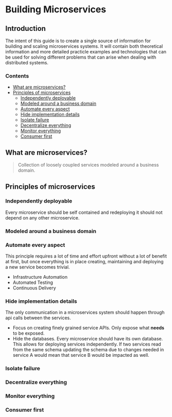 # Building Microservices
## Introduction
The intent of this guide is to create a single source of information for building and scaling microservices systems. It will contain both theoretical information and more detailed practicle examples and technologies that can be used for solving different problems that can arise when dealing with distributed systems. 
### Contents
 - [What are microservices?](#what-are-microservices)
 - [Principles of microservices](#principles-of-microservices)
	 - [Independently deployable](#independently-deployable)
	 - [Modeled around a business domain](#modeled-around-a-business-domain)
	 - [Automate every aspect](#automate-every-aspect)
	 - [Hide implementation details](#hide-implementation-details)
	 - [Isolate failure](#isolate-failure)
	 - [Decentralize everything](#decentralize-everything)
	 - [Monitor everything](#monitor-everything)
	 - [Consumer first](#consumer-first)
## What are microservices?

> Collection of loosely coupled services modeled around a business domain.

## Principles of microservices

 ### Independently deployable
 Every microservice should be self contained and redeploying it should not    depend on any other microservice. 
 ### Modeled around a business domain
 ### Automate every aspect
 This principle requires a lot of time and effort upfront without a lot of benefit at first, but once everything is in place creating, maintaining and deploying a new service becomes trivial.
 
 - Infrastructure Automation
 - Automated Testing
 - Continuous Delivery

 ### Hide implementation details
 The only communication in a microservices system should happen through api calls between the services.

 - Focus on creating finely grained service APIs. Only expose what **needs** to be exposed.
 - Hide the databases. Every microservice should have its own database. This allows for deploying services independently. If two services read from the same schema updating the schema due to changes needed in service A would mean that service B would be impacted as well.
 ### Isolate failure
 ### Decentralize everything

 ### Monitor everything
 ### Consumer first

<!--stackedit_data:
eyJoaXN0b3J5IjpbMTgxOTI0MTU5OSwtNjM2NjE5MTgzLDg0Mz
UyNDM0Nyw0NTMyODEzMzIsLTE1Njc2MjkwNzUsLTQ5NTU0MTY1
OCwtMTQ1MTA1MjUzOCwxNTgwOTI5MDc3LDEyODk2OTkzNDgsLT
ExNDY2NDA3OTgsLTM4MDE1MDYzNSwyMDk0MTU1NjYyLC02Mzg5
MzA0ODUsNzI2MjMyMjI4LDk0MjYwMTM5MSwxNTg5MjUwNTQ2LD
IwMzE5MjcyMDRdfQ==
-->